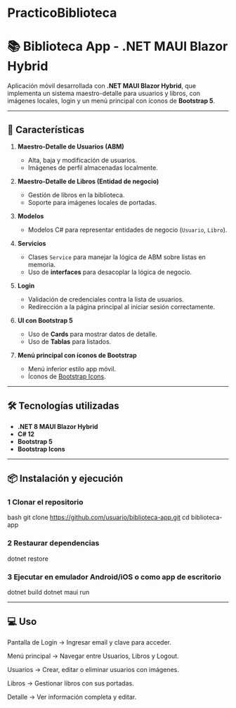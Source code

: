 ﻿# PracticoBiblioteca
# 📚 Biblioteca App - .NET MAUI Blazor Hybrid

Aplicación móvil desarrollada con **.NET MAUI Blazor Hybrid**, que implementa un sistema maestro-detalle para usuarios y libros, con imágenes locales, login y un menú principal con íconos de **Bootstrap 5**.

---

## 🚀 Características

1. **Maestro-Detalle de Usuarios (ABM)**
   - Alta, baja y modificación de usuarios.
   - Imágenes de perfil almacenadas localmente.

2. **Maestro-Detalle de Libros (Entidad de negocio)**
   - Gestión de libros en la biblioteca.
   - Soporte para imágenes locales de portadas.

3. **Modelos**
   - Modelos C# para representar entidades de negocio (`Usuario`, `Libro`).

4. **Servicios**
   - Clases `Service` para manejar la lógica de ABM sobre listas en memoria.
   - Uso de **interfaces** para desacoplar la lógica de negocio.

5. **Login**
   - Validación de credenciales contra la lista de usuarios.
   - Redirección a la página principal al iniciar sesión correctamente.

6. **UI con Bootstrap 5**
   - Uso de **Cards** para mostrar datos de detalle.
   - Uso de **Tablas** para listados.

7. **Menú principal con íconos de Bootstrap**
   - Menú inferior estilo app móvil.
   - Íconos de [Bootstrap Icons](https://icons.getbootstrap.com/).

---

## 🛠️ Tecnologías utilizadas

- **.NET 8 MAUI Blazor Hybrid**
- **C# 12**
- **Bootstrap 5**
- **Bootstrap Icons**

---

## 📦 Instalación y ejecución

### 1️ Clonar el repositorio
bash
git clone https://github.com/usuario/biblioteca-app.git
cd biblioteca-app

### 2️ Restaurar dependencias
dotnet restore

### 3️ Ejecutar en emulador Android/iOS o como app de escritorio
dotnet build
dotnet maui run

---

## 💻 Uso
Pantalla de Login → Ingresar email y clave para acceder.

Menú principal → Navegar entre Usuarios, Libros y Logout.

Usuarios → Crear, editar o eliminar usuarios con imágenes.

Libros → Gestionar libros con sus portadas.

Detalle → Ver información completa y editar.





